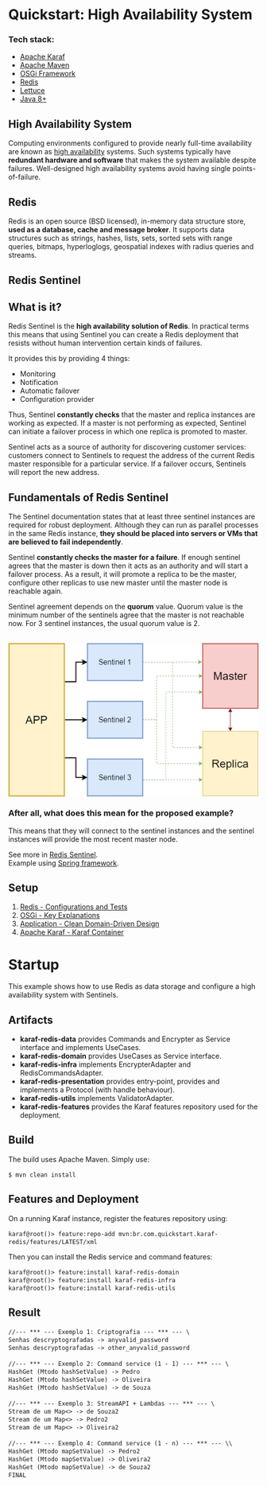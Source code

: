 # Quickstart: High Availability System

### Tech stack:
- [Apache Karaf](https://karaf.apache.org/)
- [Apache Maven](http://maven.apache.org/)
- [OSGi Framework](https://www.osgi.org/)
- [Redis](https://redis.io/)
- [Lettuce](https://lettuce.io/core/5.3.2.RELEASE/reference/)
- [Java 8+](https://www.java.com/en/download/)

## High Availability System
Computing environments configured to provide nearly full-time availability are known as [high availability](https://docs.oracle.com/cd/A91202_01/901_doc/rac.901/a89867/pshavdtl.htm#:~:text=Computing%20environments%20configured%20to%20provide,single%20points%2Dof%2Dfailure) systems. Such systems typically have **redundant hardware and software** that makes the system available despite failures. Well-designed high availability systems avoid having single points-of-failure.

## Redis
Redis is an open source (BSD licensed), in-memory data structure store, **used as a database, cache and message broker**. It supports data structures such as strings, hashes, lists, sets, sorted sets with range queries, bitmaps, hyperloglogs, geospatial indexes with radius queries and streams.

## Redis Sentinel
## What is it?
Redis Sentinel  is the **high availability solution of Redis**. In practical terms this means that using Sentinel you can create a Redis deployment that resists without human intervention certain kinds of failures. 

It provides this by providing 4 things:
- Monitoring
- Notification
- Automatic failover
- Configuration provider

Thus, Sentinel **constantly checks** that the master and replica instances are working as expected. If a master is not performing as expected, Sentinel can initiate a failover process in which one replica is promoted to master.

Sentinel acts as a source of authority for discovering customer services: customers connect to Sentinels to request the address of the current Redis master responsible for a particular service. If a failover occurs, Sentinels will report the new address.

## Fundamentals of Redis Sentinel
The Sentinel documentation states that at least three sentinel instances are required for robust deployment. Although they can run as parallel processes in the same Redis instance, **they should be placed into servers or VMs that are believed to fail independently**.

Sentinel **constantly checks the master for a failure**. If enough sentinel agrees that the master is down then it acts as an authority and will start a failover process. As a result, it will promote a replica to be the master, configure other replicas to use new master until the master node is reachable again.

Sentinel agreement depends on the **quorum** value. Quorum value is the minimum number of the sentinels agree that the master is not reachable now. For 3 sentinel instances, the usual quorum value is 2.

<p></p>
<br>
<img align="center" src="./.github/Sentinel.png" alt="High availability Design System">

### After all, what does this mean for the proposed example?
This means that they will connect to the sentinel instances and the sentinel instances will provide the most recent master node.

See more in [Redis Sentinel](https://redis.io/topics/sentinel).
<br>
Example using [Spring framework](https://medium.com/trendyol-tech/high-availability-with-redis-sentinel-and-spring-lettuce-client-9da40525fc82).

## Setup

1. [Redis - Configurations and Tests](./.github/redis)
2. [OSGi - Key Explanations](./.github/osgi)
3. [Application - Clean Domain-Driven Design](./.github/app)
4. [Apache Karaf - Karaf Container](./.github/karaf)

# Startup
This example shows how to use Redis as data storage and configure a high availability system with Sentinels.

## Artifacts

- **karaf-redis-data** provides Commands and Encrypter as Service interface and implements UseCases.
- **karaf-redis-domain** provides UseCases as Service interface.
- **karaf-redis-infra** implements EncrypterAdapter and RedisCommandsAdapter. 
- **karaf-redis-presentation** provides entry-point, provides and implements a Protocol (with handle behaviour).
- **karaf-redis-utils** implements ValidatorAdapter.
- **karaf-redis-features** provides the Karaf features repository used for the deployment.

## Build
The build uses Apache Maven. Simply use:
```
$ mvn clean install
```

## Features and Deployment
On a running Karaf instance, register the features repository using:

```
karaf@root()> feature:repo-add mvn:br.com.quickstart.karaf-redis/features/LATEST/xml
```

Then you can install the Redis service and command features:

```
karaf@root()> feature:install karaf-redis-domain
karaf@root()> feature:install karaf-redis-infra
karaf@root()> feature:install karaf-redis-utils
```

## Result

```
//--- *** --- Exemplo 1: Criptografia --- *** --- \
Senhas descryptografadas -> anyvalid_password
Senhas descryptografadas -> other_anyvalid_password

//--- *** --- Exemplo 2: Command service (1 - 1) --- *** --- \
HashGet (Mtodo hashSetValue) -> Pedro
HashGet (Mtodo hashSetValue) -> Oliveira
HashGet (Mtodo hashSetValue) -> de Souza

//--- *** --- Exemplo 3: StreamAPI + Lambdas --- *** --- \
Stream de um Map<> -> de Souza2
Stream de um Map<> -> Pedro2
Stream de um Map<> -> Oliveira2

//--- *** --- Exemplo 4: Command service (1 - n) --- *** --- \\
HashGet (Mtodo mapSetValue) -> Pedro2
HashGet (Mtodo mapSetValue) -> Oliveira2
HashGet (Mtodo mapSetValue) -> de Souza2
FINAL
```